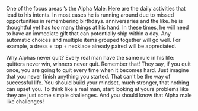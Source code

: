 One of the focus areas ’s the Alpha Male. Here are the daily activities that lead to his intents. In most cases he is running around due to missed opportunities in remembering birthdays. anniversaries and the like. he is thoughtful yet has too many things at his hand. In these times, he will need to have an immediate gift that can potentially ship within a day. Any automatic choices and multiple items grouped together will go well. For example, a dress + top + necklace already paired will be appreciated.   


Why Alphas never quit? Every real man have the same rule in his life: quitters never win, winners never quit. Remember that! They say, if you quit once, you are going to quit every time when it becomes hard. Just imagine that you never finish anything you started. That can't be the way of successful life. You should build your mindset, much stronger, that nothing can upset you. To think like a real man, start looking at yours problems like they are just some simple challenges. And you should know that Alpha male like challenges!



